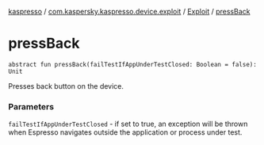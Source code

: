 [kaspresso](../../index.md) / [com.kaspersky.kaspresso.device.exploit](../index.md) / [Exploit](index.md) / [pressBack](./press-back.md)

# pressBack

`abstract fun pressBack(failTestIfAppUnderTestClosed: Boolean = false): Unit`

Presses back button on the device.

### Parameters

`failTestIfAppUnderTestClosed` - if set to true, an exception will be thrown when Espresso navigates
outside the application or process under test.